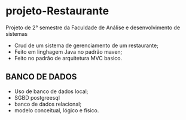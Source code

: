 # projeto-Restaurante

 Projeto de 2° semestre da Faculdade de Análise e desenvolvimento de sistemas
 
  - Crud de um sistema de gerenciamento de um restaurante;
  - Feito em linghagem Java no padrão maven;
  - Feito no padrão de arquitetura MVC basico.

## BANCO DE DADOS
  - Uso de banco de dados local;
  - SGBD postgreesql
  - banco de dados relacional;
  - modelo conceitual, lógico e físico.


